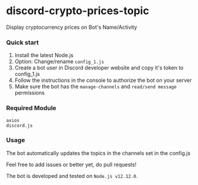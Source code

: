 # discord-crypto-prices-topic

Display cryptocurrency prices on Bot's Name/Activity

### Quick start

1. Install the latest Node.js
2. Option: Change/rename `config_1.js`
3. Create a bot user in Discord developer website and copy it's token to config_1.js
4. Follow the instructions in the console to authorize the bot on your server
5. Make sure the bot has the `manage-channels` and `read/send message` permissions

### Required Module
```
axios
discord.js
```

### Usage
The bot automatically updates the topics in the channels set in the config.js

Feel free to add issues or better yet, do pull requests!

The bot is developed and tested on `Node.js v12.12.0`. 
